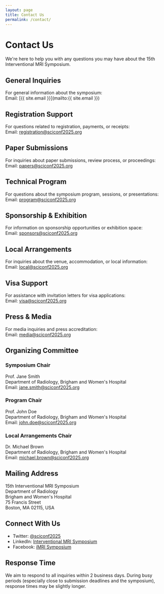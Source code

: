 ```yaml
---
layout: page
title: Contact Us
permalink: /contact/
---
```


# Contact Us

We're here to help you with any questions you may have about the 15th Interventional MRI Symposium.

## General Inquiries

For general information about the symposium:  
Email: [{{ site.email }}](mailto:{{ site.email }})

## Registration Support

For questions related to registration, payments, or receipts:  
Email: [registration@sciconf2025.org](mailto:registration@sciconf2025.org)

## Paper Submissions

For inquiries about paper submissions, review process, or proceedings:  
Email: [papers@sciconf2025.org](mailto:papers@sciconf2025.org)

## Technical Program

For questions about the symposium program, sessions, or presentations:  
Email: [program@sciconf2025.org](mailto:program@sciconf2025.org)

## Sponsorship & Exhibition

For information on sponsorship opportunities or exhibition space:  
Email: [sponsors@sciconf2025.org](mailto:sponsors@sciconf2025.org)

## Local Arrangements

For inquiries about the venue, accommodation, or local information:  
Email: [local@sciconf2025.org](mailto:local@sciconf2025.org)

## Visa Support

For assistance with invitation letters for visa applications:  
Email: [visa@sciconf2025.org](mailto:visa@sciconf2025.org)

## Press & Media

For media inquiries and press accreditation:  
Email: [media@sciconf2025.org](mailto:media@sciconf2025.org)

## Organizing Committee

### Symposium Chair
Prof. Jane Smith  
Department of Radiology, Brigham and Women's Hospital  
Email: [jane.smith@sciconf2025.org](mailto:jane.smith@sciconf2025.org)

### Program Chair
Prof. John Doe  
Department of Radiology, Brigham and Women's Hospital  
Email: [john.doe@sciconf2025.org](mailto:john.doe@sciconf2025.org)

### Local Arrangements Chair
Dr. Michael Brown  
Department of Radiology, Brigham and Women's Hospital  
Email: [michael.brown@sciconf2025.org](mailto:michael.brown@sciconf2025.org)

## Mailing Address

15th Interventional MRI Symposium  
Department of Radiology  
Brigham and Women's Hospital  
75 Francis Street  
Boston, MA 02115, USA

## Connect With Us

- Twitter: [@sciconf2025](https://twitter.com/sciconf2025)
- LinkedIn: [Interventional MRI Symposium](https://linkedin.com/in/sciconf2025)
- Facebook: [iMRI Symposium](https://facebook.com/sciconf2025)

## Response Time

We aim to respond to all inquiries within 2 business days. During busy periods (especially close to submission deadlines and the symposium), response times may be slightly longer.